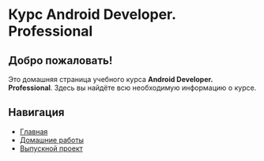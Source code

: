 # Курс Android Developer. Professional

## Добро пожаловать!

Это домашняя страница учебного курса **Android Developer. Professional**. Здесь вы найдёте всю необходимую информацию о курсе.

## Навигация

- [Главная](README.md)
- [Домашние работы](homeworks.md)
- [Выпускной проект](final-project.md)
